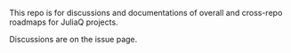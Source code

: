This repo is for discussions and documentations of overall and cross-repo roadmaps for JuliaQ projects. 

Discussions are on the issue page.